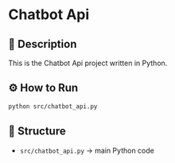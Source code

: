 # Chatbot Api

## 📌 Description
This is the Chatbot Api project written in Python.

## ⚙️ How to Run
```bash
python src/chatbot_api.py
```

## 📂 Structure
- `src/chatbot_api.py` → main Python code
  
